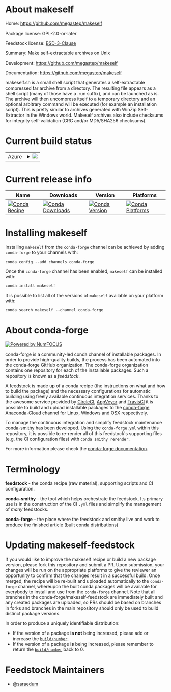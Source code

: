 About makeself
==============

Home: https://github.com/megastep/makeself

Package license: GPL-2.0-or-later

Feedstock license: [BSD-3-Clause](https://github.com/conda-forge/makeself-feedstock/blob/master/LICENSE.txt)

Summary: Make self-extractable archives on Unix

Development: https://github.com/megastep/makeself

Documentation: https://github.com/megastep/makeself

makeself.sh is a small shell script that generates a self-extractable
compressed tar archive from a directory. The resulting file appears as a
shell script (many of those have a .run suffix), and can be launched as is.
The archive will then uncompress itself to a temporary directory and an
optional arbitrary command will be executed (for example an installation
script). This is pretty similar to archives generated with WinZip
Self-Extractor in the Windows world. Makeself archives also include
checksums for integrity self-validation (CRC and/or MD5/SHA256 checksums).


Current build status
====================


<table>
    
  <tr>
    <td>Azure</td>
    <td>
      <details>
        <summary>
          <a href="https://dev.azure.com/conda-forge/feedstock-builds/_build/latest?definitionId=11712&branchName=master">
            <img src="https://dev.azure.com/conda-forge/feedstock-builds/_apis/build/status/makeself-feedstock?branchName=master">
          </a>
        </summary>
        <table>
          <thead><tr><th>Variant</th><th>Status</th></tr></thead>
          <tbody><tr>
              <td>linux_64</td>
              <td>
                <a href="https://dev.azure.com/conda-forge/feedstock-builds/_build/latest?definitionId=11712&branchName=master">
                  <img src="https://dev.azure.com/conda-forge/feedstock-builds/_apis/build/status/makeself-feedstock?branchName=master&jobName=linux&configuration=linux_64_" alt="variant">
                </a>
              </td>
            </tr><tr>
              <td>osx_64</td>
              <td>
                <a href="https://dev.azure.com/conda-forge/feedstock-builds/_build/latest?definitionId=11712&branchName=master">
                  <img src="https://dev.azure.com/conda-forge/feedstock-builds/_apis/build/status/makeself-feedstock?branchName=master&jobName=osx&configuration=osx_64_" alt="variant">
                </a>
              </td>
            </tr>
          </tbody>
        </table>
      </details>
    </td>
  </tr>
</table>

Current release info
====================

| Name | Downloads | Version | Platforms |
| --- | --- | --- | --- |
| [![Conda Recipe](https://img.shields.io/badge/recipe-makeself-green.svg)](https://anaconda.org/conda-forge/makeself) | [![Conda Downloads](https://img.shields.io/conda/dn/conda-forge/makeself.svg)](https://anaconda.org/conda-forge/makeself) | [![Conda Version](https://img.shields.io/conda/vn/conda-forge/makeself.svg)](https://anaconda.org/conda-forge/makeself) | [![Conda Platforms](https://img.shields.io/conda/pn/conda-forge/makeself.svg)](https://anaconda.org/conda-forge/makeself) |

Installing makeself
===================

Installing `makeself` from the `conda-forge` channel can be achieved by adding `conda-forge` to your channels with:

```
conda config --add channels conda-forge
```

Once the `conda-forge` channel has been enabled, `makeself` can be installed with:

```
conda install makeself
```

It is possible to list all of the versions of `makeself` available on your platform with:

```
conda search makeself --channel conda-forge
```


About conda-forge
=================

[![Powered by NumFOCUS](https://img.shields.io/badge/powered%20by-NumFOCUS-orange.svg?style=flat&colorA=E1523D&colorB=007D8A)](http://numfocus.org)

conda-forge is a community-led conda channel of installable packages.
In order to provide high-quality builds, the process has been automated into the
conda-forge GitHub organization. The conda-forge organization contains one repository
for each of the installable packages. Such a repository is known as a *feedstock*.

A feedstock is made up of a conda recipe (the instructions on what and how to build
the package) and the necessary configurations for automatic building using freely
available continuous integration services. Thanks to the awesome service provided by
[CircleCI](https://circleci.com/), [AppVeyor](https://www.appveyor.com/)
and [TravisCI](https://travis-ci.com/) it is possible to build and upload installable
packages to the [conda-forge](https://anaconda.org/conda-forge)
[Anaconda-Cloud](https://anaconda.org/) channel for Linux, Windows and OSX respectively.

To manage the continuous integration and simplify feedstock maintenance
[conda-smithy](https://github.com/conda-forge/conda-smithy) has been developed.
Using the ``conda-forge.yml`` within this repository, it is possible to re-render all of
this feedstock's supporting files (e.g. the CI configuration files) with ``conda smithy rerender``.

For more information please check the [conda-forge documentation](https://conda-forge.org/docs/).

Terminology
===========

**feedstock** - the conda recipe (raw material), supporting scripts and CI configuration.

**conda-smithy** - the tool which helps orchestrate the feedstock.
                   Its primary use is in the construction of the CI ``.yml`` files
                   and simplify the management of *many* feedstocks.

**conda-forge** - the place where the feedstock and smithy live and work to
                  produce the finished article (built conda distributions)


Updating makeself-feedstock
===========================

If you would like to improve the makeself recipe or build a new
package version, please fork this repository and submit a PR. Upon submission,
your changes will be run on the appropriate platforms to give the reviewer an
opportunity to confirm that the changes result in a successful build. Once
merged, the recipe will be re-built and uploaded automatically to the
`conda-forge` channel, whereupon the built conda packages will be available for
everybody to install and use from the `conda-forge` channel.
Note that all branches in the conda-forge/makeself-feedstock are
immediately built and any created packages are uploaded, so PRs should be based
on branches in forks and branches in the main repository should only be used to
build distinct package versions.

In order to produce a uniquely identifiable distribution:
 * If the version of a package **is not** being increased, please add or increase
   the [``build/number``](https://conda.io/docs/user-guide/tasks/build-packages/define-metadata.html#build-number-and-string).
 * If the version of a package **is** being increased, please remember to return
   the [``build/number``](https://conda.io/docs/user-guide/tasks/build-packages/define-metadata.html#build-number-and-string)
   back to 0.

Feedstock Maintainers
=====================

* [@saraedum](https://github.com/saraedum/)

